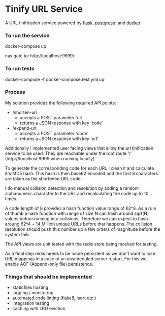 # Tinify URL Service

A URL tinification service powered by [flask](https://github.com/pallets/flask), [postgresql](https://www.postgresql.org/) and [docker](https://github.com/docker)

### To run the service

docker-compose up

navigate to: http://localhost:9999/


### To run tests

docker-compose -f docker-compose.test.yml up


### Process

My solution provides the following required API points:

- /shorten-url
  - accepts a POST parameter 'url'
  - returns a JSON response with key 'code'
- /expand-url
  - accepts a POST parameter 'code'
  - returns a JSON response with key 'url'

Additionally I implemented user facing views that allow the url tinification service to be used. They are reachable under the root route '/' (http://localhost:9999 when running locally)

To generate the corresponding code for each URL I clean it and calculate it's MD5 hash. This hash is then base62 encoded and the first 8 characters are taken as the shortened URL code.

I do manual collision detection and resolution by adding a random alphanumeric character to the URL and recalculating the code up to 10 times.

A code length of 8 provides a hash function value range of 62^8.
As a rule of thumb a hash function with range of size N can hash around sqrt(N) values before running into collisions.
Therefore we can expect to hash aroung 62^4 ~ 14 Million unique URLs before that happens.
The collision resolution should push this number up a few orders of magnitude before the system fails.


The API views are unit tested with the redis store being mocked for testing.

As a final step redis needs to be made persistent as we don't want to lose URL mappings in a case of an unscheduled server restart. For this we enable AOF (Append-only file) persistence.


### Things that should be implemented

- staticfiles hosting
- logging / monitoring
- automated code linting (flake8, isort etc.)
- integration testing
- caching with LRU eviction
